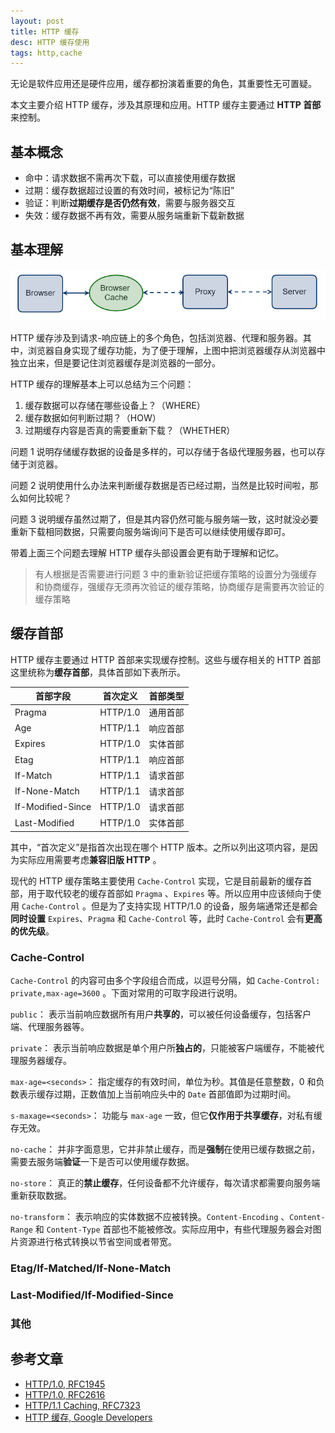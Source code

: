 ```yaml
---
layout: post
title: HTTP 缓存 
desc: HTTP 缓存使用
tags: http,cache
---
```


无论是软件应用还是硬件应用，缓存都扮演着重要的角色，其重要性无可置疑。

本文主要介绍 HTTP 缓存，涉及其原理和应用。HTTP 缓存主要通过 **HTTP 首部**来控制。

## 基本概念

* 命中：请求数据不需再次下载，可以直接使用缓存数据
* 过期：缓存数据超过设置的有效时间，被标记为“陈旧”
* 验证：判断**过期缓存是否仍然有效**，需要与服务器交互
* 失效：缓存数据不再有效，需要从服务端重新下载新数据

## 基本理解

![HTTP Cache](../img/http-cache.png)

HTTP 缓存涉及到请求-响应链上的多个角色，包括浏览器、代理和服务器。其中，浏览器自身实现了缓存功能，为了便于理解，上图中把浏览器缓存从浏览器中独立出来，但是要记住浏览器缓存是浏览器的一部分。

HTTP 缓存的理解基本上可以总结为三个问题：

1. 缓存数据可以存储在哪些设备上？（WHERE）
2. 缓存数据如何判断过期？（HOW）
3. 过期缓存内容是否真的需要重新下载？（WHETHER）

问题 1 说明存储缓存数据的设备是多样的，可以存储于各级代理服务器，也可以存储于浏览器。

问题 2 说明使用什么办法来判断缓存数据是否已经过期，当然是比较时间啦，那么如何比较呢？

问题 3 说明缓存虽然过期了，但是其内容仍然可能与服务端一致，这时就没必要重新下载相同数据，只需要向服务端询问下是否可以继续使用缓存即可。

带着上面三个问题去理解 HTTP 缓存头部设置会更有助于理解和记忆。

> 有人根据是否需要进行问题 3 中的重新验证把缓存策略的设置分为强缓存和协商缓存，强缓存无须再次验证的缓存策略，协商缓存是需要再次验证的缓存策略

## 缓存首部

HTTP 缓存主要通过 HTTP 首部来实现缓存控制。这些与缓存相关的 HTTP 首部这里统称为**缓存首部**，具体首部如下表所示。

| 首部字段 | 首次定义 | 首部类型 |
| --- | --- | --- |
| Pragma | HTTP/1.0 | 通用首部 |
| Age | HTTP/1.1 | 响应首部 |
| Expires | HTTP/1.0 | 实体首部 |
| Etag | HTTP/1.1 | 响应首部 |
| If-Match | HTTP/1.1 | 请求首部 |
| If-None-Match | HTTP/1.1 | 请求首部 |
| If-Modified-Since | HTTP/1.0 | 请求首部 |
| Last-Modified | HTTP/1.0 | 实体首部 |


其中，“首次定义”是指首次出现在哪个 HTTP 版本。之所以列出这项内容，是因为实际应用需要考虑**兼容旧版 HTTP** 。

现代的 HTTP 缓存策略主要使用 `Cache-Control` 实现，它是目前最新的缓存首部，用于取代较老的缓存首部如 `Pragma` 、`Expires` 等。所以应用中应该倾向于使用 `Cache-Control` 。但是为了支持实现 HTTP/1.0 的设备，服务端通常还是都会**同时设置** `Expires`、`Pragma` 和 `Cache-Control` 等，此时 `Cache-Control` 会有**更高的优先级**。

### Cache-Control

`Cache-Control` 的内容可由多个字段组合而成，以逗号分隔，如 `Cache-Control: private,max-age=3600` 。下面对常用的可取字段进行说明。

`public`： 表示当前响应数据所有用户**共享的**，可以被任何设备缓存，包括客户端、代理服务器等。

`private`： 表示当前响应数据是单个用户所**独占的**，只能被客户端缓存，不能被代理服务器缓存。

`max-age=<seconds>`： 指定缓存的有效时间，单位为秒。其值是任意整数，0 和负数表示缓存过期，正数值加上当前响应头中的 `Date` 首部值即为过期时间。

`s-maxage=<seconds>`： 功能与 `max-age` 一致，但它**仅作用于共享缓存**，对私有缓存无效。

`no-cache`： 并非字面意思，它并非禁止缓存，而是**强制**在使用已缓存数据之前，需要去服务端**验证**一下是否可以使用缓存数据。

`no-store`： 真正的**禁止缓存**，任何设备都不允许缓存，每次请求都需要向服务端重新获取数据。

`no-transform`： 表示响应的实体数据不应被转换。`Content-Encoding` 、`Content-Range` 和 `Content-Type` 首部也不能被修改。实际应用中，有些代理服务器会对图片资源进行格式转换以节省空间或者带宽。

### Etag/If-Matched/If-None-Match

### Last-Modified/If-Modified-Since


### 其他

## 参考文章

* [HTTP/1.0, RFC1945](https://tools.ietf.org/html/rfc1945)
* [HTTP/1.0, RFC2616](https://tools.ietf.org/html/rfc2616)
* [HTTP/1.1 Caching, RFC7323](https://tools.ietf.org/html/rfc7234)
* [HTTP 缓存, Google Developers](https://developers.google.com/web/fundamentals/performance/optimizing-content-efficiency/http-caching?hl=zh-cn)

